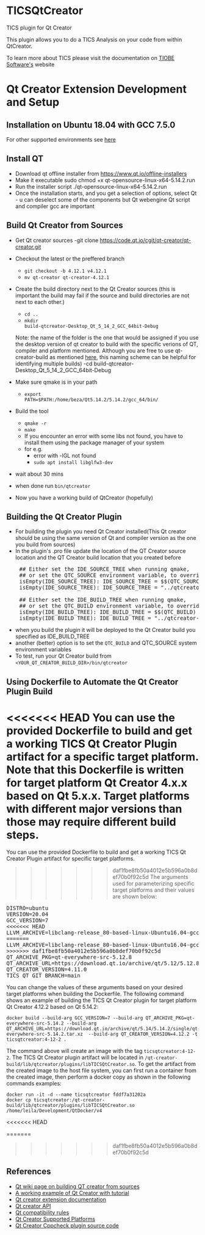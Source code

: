 # TICSQtCreator
TICS plugin for Qt Creator

This plugin allows you to do a TICS Analysis on your code from within QtCreator.

To learn more about TICS please visit the documentation on [TIOBE Software's](https://tiobe.com/tics/tics-framework/) website

# Qt Creator Extension Development and Setup

## Installation on Ubuntu 18.04 with GCC 7.5.0

For other supported environments see [here](https://doc.qt.io/qtcreator/creator-os-supported-platforms.html)

Install QT
---------------------------

- Download qt offline installer from https://www.qt.io/offline-installers
- Make it executable
    sudo chmod +x qt-opensource-linux-x64-5.14.2.run
- Run the installer script
 ./qt-opensource-linux-x64-5.14.2.run
- Once the installation starts, and you get a selection of options, select Qt - u can deselect some of the components but Qt webengine Qt script and compiler gcc are important

Build Qt Creator from Sources
-------------------------
- Get Qt creator sources
    -git clone https://code.qt.io/cgit/qt-creator/qt-creator.git
- Checkout the latest or the preffered branch
  - <code>git checkout -b  4.12.1 v4.12.1</code>
  - <code>mv qt-creator qt-creator-4.12.1</code>
- Create the build directory next to the Qt Creator sources (this is important the build may fail if the source and build directories are not next to each other.)
  - <code>cd ..</code>
  - <code>mkdir build-qtcreator-Desktop_Qt_5_14_2_GCC_64bit-Debug</code>

  Note: the name of the folder is the one that would be assigned if you use the desktop version of qt creator to build with the specific verions of QT, compiler and platform mentioned. Although you are free to use qt-creator-build as mentioned [here](https://wiki.qt.io/Building_Qt_Creator_from_Git), this naming scheme can be helpful for identifying multiple builds)
-cd build-qtcreator-Desktop_Qt_5_14_2_GCC_64bit-Debug
- Make sure qmake is in your path
  - <code>export PATH=$PATH:/home/beza/Qt5.14.2/5.14.2/gcc_64/bin/</code>
- Build the tool
  - <code>qmake -r <QtCreatorSourceDir></code>
  - <code>make</code>
  - If you encounter an error with some libs not found, you have to install them using the package manager of your system
  - for e.g.
    - error with -lGL not found
    - <code>sudo apt install libglfw3-dev</code>
- wait about 30 mins
- when done run <code>bin/qtcreator </code>
- Now you have a working build of QtCreator (hopefully)

Building the Qt Creator Plugin
--------------------------------------
- For building the plugin you need Qt Creator installed(This Qt creator should be using the same version of Qt and compiler version as the one you build from sources)
- In the plugin's .pro file update the location of the QT Creator source location and the QT Creator build location that you created before
 <pre>
    ## Either set the IDE_SOURCE_TREE when running qmake,
    ## or set the QTC_SOURCE environment variable, to override the default setting
    isEmpty(IDE_SOURCE_TREE): IDE_SOURCE_TREE = $$(QTC_SOURCE)
    isEmpty(IDE_SOURCE_TREE): IDE_SOURCE_TREE = "../qtcreator-src/qt-creator-4.12.1"

    ## Either set the IDE_BUILD_TREE when running qmake,
    ## or set the QTC_BUILD environment variable, to override the default setting
    isEmpty(IDE_BUILD_TREE): IDE_BUILD_TREE = $$(QTC_BUILD)
    isEmpty(IDE_BUILD_TREE): IDE_BUILD_TREE = "../qtcreator-build/build-qtcreator-Desktop_Qt_5_14_2_GCC_64bit-Debug"
</pre>
- when you build the plugin it will be deployed to the Qt Creator build you specified as IDE_BUILD_TREE
- another (better) option is to set the <code>QTC_BUILD</code> and QTC_SOURCE</code> system environment variables
- To test, run your Qt Creator build from <code><YOUR_QT_CREATOR_BUILD_DIR>/bin/qtcreator</code>

Using Dockerfile to Automate the Qt Creator Plugin Build
--------------------------------------------------------
<<<<<<< HEAD
You can use the provided Dockerfile to build and get a working TICS Qt Creator Plugin artifact for a specific target platform.
Note that this Dockerfile is written for target platform Qt Creator 4.x.x based on Qt 5.x.x. Target platforms with different major versions than those may require different build steps.
=======
You can use the provided Dockerfile to build and get a working TICS Qt Creator Plugin artifact for specific target platforms.
>>>>>>> daf1fbe8fb50a4012e5b596a0b8def70b0f92c5d
The arguments used for parameterizing specific target platforms and their values are shown below:

<pre>
DISTRO=ubuntu
VERSION=20.04
GCC_VERSION=7
<<<<<<< HEAD
LLVM_ARCHIVE=libclang-release_80-based-linux-Ubuntu16.04-gcc5.3-x86_64.7z
=======
LLVM_ARCHIVE=libclang-release_80-based-linux-Ubuntu16.04-gcc5.3-x86_64.7z  
>>>>>>> daf1fbe8fb50a4012e5b596a0b8def70b0f92c5d
QT_ARCHIVE_PKG=qt-everywhere-src-5.12.8
QT_ARCHIVE_URL=https://download.qt.io/archive/qt/5.12/5.12.8/single/qt-everywhere-src-5.12.8.tar.xz
QT_CREATOR_VERSION=4.11.0
TICS_QT_GIT_BRANCH=main
</pre>

You can change the values of these arguments based on your desired target platforms when building the Dockerfile. The following command shows an example of building the TICS Qt Creator plugin for target platform Qt Creator 4.12.2 based on Qt 5.14.2:

```
docker build --build-arg GCC_VERSION=7 --build-arg QT_ARCHIVE_PKG=qt-everywhere-src-5.14.2 --build-arg QT_ARCHIVE_URL=https://download.qt.io/archive/qt/5.14/5.14.2/single/qt-everywhere-src-5.14.2.tar.xz  --build-arg QT_CREATOR_VERSION=4.12.2 -t ticsqtcreator:4-12-2 .
```
The command above will create an image with the tag `ticsqtcreator:4-12-2`. The TICS Qt Creator plugin artifact will be located in `/qt-creator-build/lib/qtcreator/plugins/libTICSQtCreator.so`. To get the artifact from the created image to the host file system, you can first run a container from the created image, then perform a docker copy as shown in the following commands examples:

```
docker run -it -d --name ticsqtcreator fddf7a31202a
docker cp ticsqtcreator:/qt-creator-build/lib/qtcreator/plugins/libTICSQtCreator.so /home/leila/Development/QtDocker/v4
```

<<<<<<< HEAD

=======
>>>>>>> daf1fbe8fb50a4012e5b596a0b8def70b0f92c5d
## References
- [Qt wiki page on building QT creator from sources](https://wiki.qt.io/Building_Qt_Creator_from_Git)
- [A working example of Qt Creator with tutorial](http://blog.davidecoppola.com/2019/12/how-to-create-a-qt-creator-plugin/)
- [Qt creator extension documentation](https://doc.qt.io/qtcreator-extending/first-plugin.html)
- [Qt creator API](https://doc.qt.io/qtcreator-extending/qtcreator-api.html)
- [Qt compatibility rules](https://doc.qt.io/qtcreator-extending/coding-style.html#binary-and-source-compatibility)
- [Qt Creator Supported Platforms](https://doc.qt.io/qtcreator/creator-os-supported-platforms.html)
- [Qt Creator Cppcheck plugin source code](https://github.com/OneMoreGres/qtc-cppcheck/blob/master/src/QtcCppcheckPlugin.cpp)
